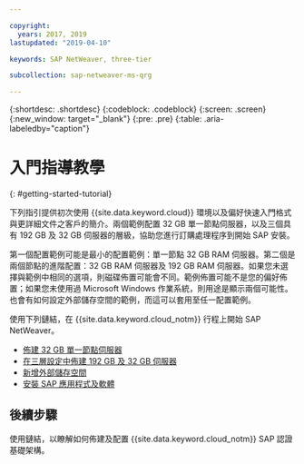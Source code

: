 ```yaml
---

copyright:
  years: 2017, 2019
lastupdated: "2019-04-10"

keywords: SAP NetWeaver, three-tier

subcollection: sap-netweaver-ms-qrg

---
```


{:shortdesc: .shortdesc}
{:codeblock: .codeblock}
{:screen: .screen}
{:new_window: target="_blank"}
{:pre: .pre}
{:table: .aria-labeledby="caption"}

# 入門指導教學
{: #getting-started-tutorial}

下列指引提供初次使用 {{site.data.keyword.cloud}} 環境以及偏好快速入門格式與更詳細文件之客戶的簡介。兩個範例配置 32 GB 單一節點伺服器，以及三個具有 192 GB 及 32 GB 伺服器的層級，協助您進行訂購處理程序到開始 SAP 安裝。

第一個配置範例可能是最小的配置範例：單一節點 32 GB RAM 伺服器。第二個是兩個節點的進階配置：32 GB RAM 伺服器及 192 GB RAM 伺服器。如果您未選擇與範例中相同的選項，則磁碟佈置可能會不同。範例佈置可能不是您的偏好佈置；如果您未使用過 Microsoft Windows 作業系統，則用途是顯示兩個可能性。也會有如何設定外部儲存空間的範例，而這可以套用至任一配置範例。

使用下列鏈結，在 {{site.data.keyword.cloud_notm}} 行程上開始 SAP NetWeaver。

  * [佈建 32 GB 單一節點伺服器](/docs/infrastructure/sap-netweaver-ms-qrg?topic=sap-netweaver-ms-qrg-provisioning-a-32-gb-single-node-server)
  * [在三層設定中佈建 192 GB 及 32 GB 伺服器](/docs/infrastructure/sap-netweaver-ms-qrg?topic=sap-netweaver-ms-qrg-install-256GB)
  * [新增外部儲存空間](/docs/infrastructure/sap-netweaver-ms-qrg?topic=sap-netweaver-ms-qrg-storage)
  * [安裝 SAP 應用程式及軟體](/docs/infrastructure/sap-netweaver-ms-qrg?topic=sap-netweaver-ms-qrg-install_landscape)

## 後續步驟

使用鏈結，以瞭解如何佈建及配置 {{site.data.keyword.cloud_notm}} SAP 認證基礎架構。
